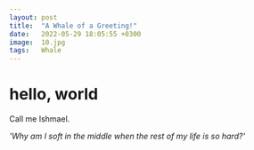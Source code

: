 ```yaml
---
layout: post
title:  "A Whale of a Greeting!"
date:   2022-05-29 18:05:55 +0300
image:  10.jpg
tags:   Whale
---
```


# hello, world

Call me Ishmael.

*'Why am I soft in the middle when the rest of my life is so hard?'*